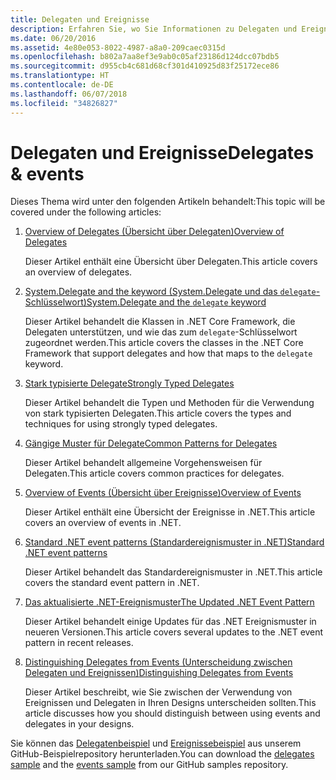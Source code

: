 ```yaml
---
title: Delegaten und Ereignisse
description: Erfahren Sie, wo Sie Informationen zu Delegaten und Ereignissen in der Dokumentation zu .NET Core finden.
ms.date: 06/20/2016
ms.assetid: 4e80e053-8022-4987-a8a0-209caec0315d
ms.openlocfilehash: b802a7aa8ef3e9ab0c05af23186d124dcc07bdb5
ms.sourcegitcommit: d955cb4c681d68cf301d410925d83f25172ece86
ms.translationtype: HT
ms.contentlocale: de-DE
ms.lasthandoff: 06/07/2018
ms.locfileid: "34826827"
---
```

# <a name="delegates--events"></a><span data-ttu-id="214bd-103">Delegaten und Ereignisse</span><span class="sxs-lookup"><span data-stu-id="214bd-103">Delegates & events</span></span>

<span data-ttu-id="214bd-104">Dieses Thema wird unter den folgenden Artikeln behandelt:</span><span class="sxs-lookup"><span data-stu-id="214bd-104">This topic will be covered under the following articles:</span></span>

1. [<span data-ttu-id="214bd-105">Overview of Delegates (Übersicht über Delegaten)</span><span class="sxs-lookup"><span data-stu-id="214bd-105">Overview of Delegates</span></span>](delegates-overview.md)

    <span data-ttu-id="214bd-106">Dieser Artikel enthält eine Übersicht über Delegaten.</span><span class="sxs-lookup"><span data-stu-id="214bd-106">This article covers an overview of delegates.</span></span>

2. [<span data-ttu-id="214bd-107">System.Delegate and the keyword (System.Delegate und das `delegate`-Schlüsselwort)</span><span class="sxs-lookup"><span data-stu-id="214bd-107">System.Delegate and the `delegate` keyword</span></span>](delegate-class.md)

    <span data-ttu-id="214bd-108">Dieser Artikel behandelt die Klassen in .NET Core Framework, die Delegaten unterstützen, und wie das zum `delegate`-Schlüsselwort zugeordnet werden.</span><span class="sxs-lookup"><span data-stu-id="214bd-108">This article covers the classes in the .NET Core Framework that support delegates and how that maps to the `delegate` keyword.</span></span>

3. [<span data-ttu-id="214bd-109">Stark typisierte Delegate</span><span class="sxs-lookup"><span data-stu-id="214bd-109">Strongly Typed Delegates</span></span>](delegates-strongly-typed.md)

    <span data-ttu-id="214bd-110">Dieser Artikel behandelt die Typen und Methoden für die Verwendung von stark typisierten Delegaten.</span><span class="sxs-lookup"><span data-stu-id="214bd-110">This article covers the types and techniques for using strongly typed delegates.</span></span>

4. [<span data-ttu-id="214bd-111">Gängige Muster für Delegate</span><span class="sxs-lookup"><span data-stu-id="214bd-111">Common Patterns for Delegates</span></span>](delegates-patterns.md)

    <span data-ttu-id="214bd-112">Dieser Artikel behandelt allgemeine Vorgehensweisen für Delegaten.</span><span class="sxs-lookup"><span data-stu-id="214bd-112">This article covers common practices for delegates.</span></span>

5. [<span data-ttu-id="214bd-113">Overview of Events (Übersicht über Ereignisse)</span><span class="sxs-lookup"><span data-stu-id="214bd-113">Overview of Events</span></span>](events-overview.md)

    <span data-ttu-id="214bd-114">Dieser Artikel enthält eine Übersicht der Ereignisse in .NET.</span><span class="sxs-lookup"><span data-stu-id="214bd-114">This article covers an overview of events in .NET.</span></span>

6. [<span data-ttu-id="214bd-115">Standard .NET event patterns (Standardereignismuster in .NET)</span><span class="sxs-lookup"><span data-stu-id="214bd-115">Standard .NET event patterns</span></span>](event-pattern.md)

    <span data-ttu-id="214bd-116">Dieser Artikel behandelt das Standardereignismuster in .NET.</span><span class="sxs-lookup"><span data-stu-id="214bd-116">This article covers the standard event pattern in .NET.</span></span>

7. [<span data-ttu-id="214bd-117">Das aktualisierte .NET-Ereignismuster</span><span class="sxs-lookup"><span data-stu-id="214bd-117">The Updated .NET Event Pattern</span></span>](modern-events.md)

    <span data-ttu-id="214bd-118">Dieser Artikel behandelt einige Updates für das .NET Ereignismuster in neueren Versionen.</span><span class="sxs-lookup"><span data-stu-id="214bd-118">This article covers several updates to the .NET event pattern in recent releases.</span></span>

8. [<span data-ttu-id="214bd-119">Distinguishing Delegates from Events (Unterscheidung zwischen Delegaten und Ereignissen)</span><span class="sxs-lookup"><span data-stu-id="214bd-119">Distinguishing Delegates from Events</span></span>](distinguish-delegates-events.md)

    <span data-ttu-id="214bd-120">Dieser Artikel beschreibt, wie Sie zwischen der Verwendung von Ereignissen und Delegaten in Ihren Designs unterscheiden sollten.</span><span class="sxs-lookup"><span data-stu-id="214bd-120">This article discusses how you should distinguish between using events and delegates in your designs.</span></span>
 
<span data-ttu-id="214bd-121">Sie können das [Delegatenbeispiel](https://github.com/dotnet/samples/tree/master/csharp/delegates-and-events) und [Ereignissebeispiel](https://github.com/dotnet/samples/tree/master/csharp/events) aus unserem GitHub-Beispielrepository herunterladen.</span><span class="sxs-lookup"><span data-stu-id="214bd-121">You can download the [delegates sample](https://github.com/dotnet/samples/tree/master/csharp/delegates-and-events) and the [events sample](https://github.com/dotnet/samples/tree/master/csharp/events) from our GitHub samples repository.</span></span>
